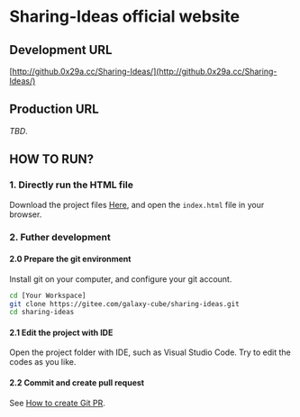 # Sharing-Ideas official website

## Development URL

[http://github.0x29a.cc/Sharing-Ideas/](http://github.0x29a.cc/Sharing-Ideas/)

## Production URL

*TBD*.

## HOW TO RUN?

### 1. Directly run the HTML file

Download the project files [Here](https://github.com/Zhong0x29a/Sharing-Ideas/archive/refs/heads/main.zip), and open the `index.html` file in your browser.

### 2. Futher development

#### 2.0 Prepare the git environment

Install git on your computer, and configure your git account.

```bash
cd [Your Workspace]
git clone https://gitee.com/galaxy-cube/sharing-ideas.git
cd sharing-ideas
```

#### 2.1 Edit the project with IDE

Open the project folder with IDE, such as Visual Studio Code. Try to edit the codes as you like.

#### 2.2 Commit and create pull request

See [How to create Git PR](https://zhong0x29a.github.io/Sharing-Ideas/downloads/KnowledgeSet/git_pr.pdf).
